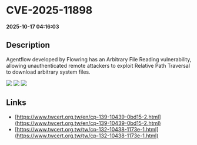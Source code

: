 # CVE-2025-11898

**2025-10-17 04:16:03**

## Description
Agentflow developed by Flowring has an Arbitrary File Reading vulnerability, allowing unauthenticated remote attackers to exploit Relative Path Traversal to download arbitrary system files.

![](https://img.shields.io/static/v1?label=Score&message=8.7&color=red)
![](https://img.shields.io/static/v1?label=Severity&message=HIGH&color=red)
![](https://img.shields.io/static/v1?label=CWE&message=Traversal&color=green)

## Links
- [https://www.twcert.org.tw/en/cp-139-10439-0bd15-2.html](https://www.twcert.org.tw/en/cp-139-10439-0bd15-2.html)
- [https://www.twcert.org.tw/tw/cp-132-10438-1173e-1.html](https://www.twcert.org.tw/tw/cp-132-10438-1173e-1.html)
